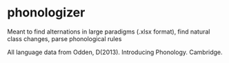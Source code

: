 # phonologizer
Meant to find alternations in large paradigms (.xlsx format), find natural class changes, parse phonological rules

All language data from Odden, D(2013). Introducing Phonology. Cambridge.
